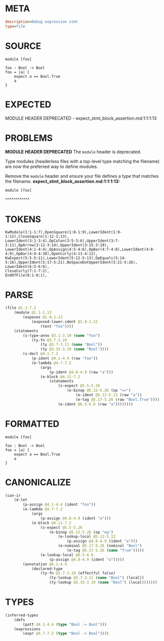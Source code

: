 # META
~~~ini
description=Debug expression stmt
type=file
~~~
# SOURCE
~~~roc
module [foo]

foo : Bool -> Bool
foo = |a| {
    expect a == Bool.True
    a
}
~~~
# EXPECTED
MODULE HEADER DEPRECATED - expect_stmt_block_assertion.md:1:1:1:13
# PROBLEMS
**MODULE HEADER DEPRECATED**
The `module` header is deprecated.

Type modules (headerless files with a top-level type matching the filename) are now the preferred way to define modules.

Remove the `module` header and ensure your file defines a type that matches the filename.
**expect_stmt_block_assertion.md:1:1:1:13:**
```roc
module [foo]
```
^^^^^^^^^^^^


# TOKENS
~~~zig
KwModule(1:1-1:7),OpenSquare(1:8-1:9),LowerIdent(1:9-1:12),CloseSquare(1:12-1:13),
LowerIdent(3:1-3:4),OpColon(3:5-3:6),UpperIdent(3:7-3:11),OpArrow(3:12-3:14),UpperIdent(3:15-3:19),
LowerIdent(4:1-4:4),OpAssign(4:5-4:6),OpBar(4:7-4:8),LowerIdent(4:8-4:9),OpBar(4:9-4:10),OpenCurly(4:11-4:12),
KwExpect(5:5-5:11),LowerIdent(5:12-5:13),OpEquals(5:14-5:16),UpperIdent(5:17-5:21),NoSpaceDotUpperIdent(5:21-5:26),
LowerIdent(6:5-6:6),
CloseCurly(7:1-7:2),
EndOfFile(8:1-8:1),
~~~
# PARSE
~~~clojure
(file @1.1-7.2
	(module @1.1-1.13
		(exposes @1.8-1.13
			(exposed-lower-ident @1.9-1.12
				(text "foo"))))
	(statements
		(s-type-anno @3.1-3.19 (name "foo")
			(ty-fn @3.7-3.19
				(ty @3.7-3.11 (name "Bool"))
				(ty @3.15-3.19 (name "Bool"))))
		(s-decl @4.1-7.2
			(p-ident @4.1-4.4 (raw "foo"))
			(e-lambda @4.7-7.2
				(args
					(p-ident @4.8-4.9 (raw "a")))
				(e-block @4.11-7.2
					(statements
						(s-expect @5.5-5.26
							(e-binop @5.12-5.26 (op "==")
								(e-ident @5.12-5.13 (raw "a"))
								(e-tag @5.17-5.26 (raw "Bool.True"))))
						(e-ident @6.5-6.6 (raw "a"))))))))
~~~
# FORMATTED
~~~roc
module [foo]

foo : Bool -> Bool
foo = |a| {
	expect a == Bool.True
	a
}
~~~
# CANONICALIZE
~~~clojure
(can-ir
	(d-let
		(p-assign @4.1-4.4 (ident "foo"))
		(e-lambda @4.7-7.2
			(args
				(p-assign @4.8-4.9 (ident "a")))
			(e-block @4.11-7.2
				(s-expect @5.5-5.26
					(e-binop @5.12-5.26 (op "eq")
						(e-lookup-local @5.12-5.13
							(p-assign @4.8-4.9 (ident "a")))
						(e-nominal @5.17-5.26 (nominal "Bool")
							(e-tag @5.17-5.26 (name "True")))))
				(e-lookup-local @6.5-6.6
					(p-assign @4.8-4.9 (ident "a")))))
		(annotation @4.1-4.4
			(declared-type
				(ty-fn @3.7-3.19 (effectful false)
					(ty-lookup @3.7-3.11 (name "Bool") (local))
					(ty-lookup @3.15-3.19 (name "Bool") (local)))))))
~~~
# TYPES
~~~clojure
(inferred-types
	(defs
		(patt @4.1-4.4 (type "Bool -> Bool")))
	(expressions
		(expr @4.7-7.2 (type "Bool -> Bool"))))
~~~
